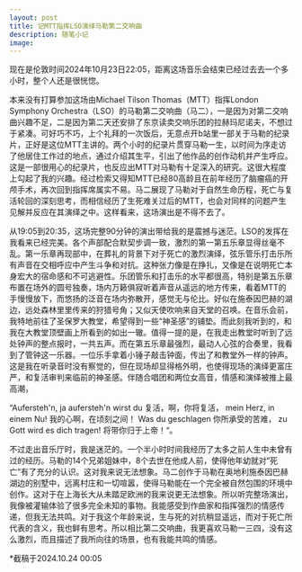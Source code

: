 ```yaml
---
layout: post
title: 记MTT指挥LSO演绎马勒第二交响曲
description: 随笔小记
image: 
---
```


现在是伦敦时间2024年10月23日22:05，距离这场音乐会结束已经过去去一个多小时，整个人还是很恍惚。

本来没有打算参加这场由Michael Tilson Thomas（MTT）指挥London Symphony Orchestra（LSO）的马勒第二交响曲（马二），一是因为对第二交响曲兴趣不足，二是因为第二天还安排了东京读卖交响乐团的拉赫玛尼诺夫，不想过于紧凑。可好巧不巧，上个礼拜的一次饭后，无意点开b站里一部关于马勒的纪录片，正好是这位MTT主讲的。两个小时的纪录片贯穿马勒一生，以时间为序走访了他居住工作过的地点，通过介绍其生平，引出了他作品的创作动机并产生呼应。这是一部很用心的纪录片，也反应出MTT对马勒有十足深入的研究。这很大程度上勾起了我的兴趣。经过检索又得知MTT已经80高龄且在前年经历了脑瘤癌的开颅手术，再次回到指挥席属实不易。马二展现了马勒对于自然生命历程，死亡与复活轮回的深刻思考，而相信经历了生死难关过后的MTT，也会对同样的问题产生见解并反应在其演绎之中。这样看来，这场演出是不得不去了。

从19:05到20:35，这场完整90分钟的演出带给我的是震撼与迷茫。LSO的发挥在我看来已经完美。各个声部配合默契步调一致，激烈的第一第五乐章显得丝毫不乱。第一乐章再现部中，在葬礼的背景下对于死亡的激烈演绎，弦乐管乐打击乐所有声音在交相呼应中产生斗争和对抗。这种张力像是在挣扎，又像是在说明死亡本身宏大的宿命感和不可逃避性。乐团管乐和打击乐的水平都很高，特别是第五乐章布置在场外的圆号独奏，场内万籁俱寂听着声音从遥远的地方传来，看着MTT的手慢慢放下，而悠扬的泛音在场内弥散开，感觉无与伦比。好似在施泰因巴赫的湖边，远处森林里里传来的狩猎号角；又似天使吹响来自天堂的召唤。在音乐会前，我特地前往了圣保罗大教堂，希望得到一些“神圣感”的铺垫。而此刻我听到的，和我在大教堂顶壁画上所看到的如出一辙。值得一提的是，在我走出教堂时听到了远处钟声的整点报时，一共五声。而在第五乐章最强烈，最动人心弦的合奏里，我看到了管钟这一乐器。一位乐手拿着小锤子敲击钟面，传出了和教堂外一样的钟声。这是我在听录音时没有察觉的，但在现场却显得格外明，也使得现场的演绎更富庄严，和复活审判来临前的神圣感。伴随合唱团和两位女高音，情感和演绎被推上最高潮，

“Aufersteh'n, ja aufersteh'n wirst du		复活，啊，你将复活，
mein Herz, in einem Nu!		我的心啊，在顷刻之间！
Was du geschlagen		你所承受的苦难，
zu Gott wird es dich tragen!	将带你归于上帝！“。

不过走出音乐厅时，我是迷茫的。一个半小时时间我经历了太多之前人生中未曾有过的经历。马勒的14个兄弟姐妹中，8个去世在他成人前，使得他年幼就对“死亡”有了充分的认识。这对我来说无法想象。马二创作于马勒在奥地利施泰因巴赫湖边的别墅中，远离村庄和一切喧嚣，使得马勒能在一个完全被自然包围的环境中创作。这对于在上海长大从未踏足欧洲的我来说更无法想象。所以听完整场演出，我像被灌输体验了很多完全未知的事物。我能感受到作曲家和指挥强烈的情感传递，但我无法共鸣。对于我这个年龄来说，生与死的对抗稍显遥远，而对于死亡所代表的含义，我也鲜有思考。所以相比第二交响曲，我更喜欢马勒一三四，没有这么激烈，而且描述了我所向往的场景，也有我能共鸣的情感。

*截稿于2024.10.24 00:05

